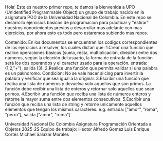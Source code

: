 Hola! Este es nuestro primer repo, te damos la bienvenida a UPO (Unidentified Programmable Object) un grupo de trabajo nacido en la asignatura POO de la Universidad Nacional de Colombia.
En este repo se desarrollo ejercicios basicos de programacion para practicar y "estirar" nuestros conocimientos previos a desarrollar mas adelante con mas ejercicios, por ahora esto es todo
pero estaremos subiendo mas repos.

Contenido:
En los documentos se encuentran los codigos correspondientes de los ejercicios a resolver, los cuales dictan que:
1.Crear una función que realice operaciones básicas (suma, resta, multiplicación, división) entre dos números, según la elección del usuario, la forma de entrada de la función será los dos operandos y el caracter usado para la operación. entrada: (1,2,"+"), salida (3).
2.Realice una función que permita validar si una palabra es un palíndromo. Condición: No se vale hacer slicing para invertir la palabra y verificar que sea igual a la original.
3.Escribir una función que reciba una lista de números y devuelva solo aquellos que son primos. La función debe recibir una lista de enteros y retornar solo aquellos que sean primos.
4.Escribir una función que reciba una lista de números enteros y retorne la mayor suma entre dos elementos consecutivos.
5.Escribir una función que reciba una lista de string y retorne unicamente aquellos elementos que tengan los mismos caracteres. e.g. entrada: ["amor", "roma", "perro"], salida ["amor", "roma"]



Universidad Nacional De Colombia 
Asignatura Programación Orientada a Objetos
2025-2S
Equipo de trabajo:
Hector Alfredo Gomez
Luis Enrique Cortés
Michael Salazar Morales
